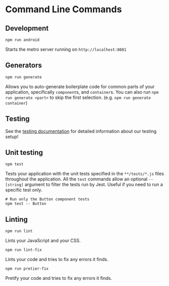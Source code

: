 # Command Line Commands
## Development

```Shell
npm run android
```

Starts the metro server running on `http://localhost:8081`

## Generators

```Shell
npm run generate
```

Allows you to auto-generate boilerplate code for common parts of your
application, specifically `component`s, and `container`s. You can
also run `npm run generate <part>` to skip the first selection. (e.g. `npm run generate container`)

## Testing

See the [testing documentation](../testing/README.md) for detailed information
about our testing setup!

## Unit testing

```Shell
npm test
```

Tests your application with the unit tests specified in the `**/tests/*.js` files
throughout the application.
All the `test` commands allow an optional `-- [string]` argument to filter
the tests run by Jest. Useful if you need to run a specific test only.

```Shell
# Run only the Button component tests
npm test -- Button
```

## Linting

```Shell
npm run lint
```

Lints your JavaScript and your CSS.

```Shell
npm run lint-fix
```

Lints your code and tries to fix any errors it finds.

```Shell
npm run pretier-fix
```

Pretify your code and tries to fix any errors it finds.
